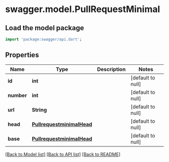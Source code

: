 # swagger.model.PullRequestMinimal

## Load the model package
```dart
import 'package:swagger/api.dart';
```

## Properties
Name | Type | Description | Notes
------------ | ------------- | ------------- | -------------
**id** | **int** |  | [default to null]
**number** | **int** |  | [default to null]
**url** | **String** |  | [default to null]
**head** | [**PullrequestminimalHead**](PullrequestminimalHead.md) |  | [default to null]
**base** | [**PullrequestminimalHead**](PullrequestminimalHead.md) |  | [default to null]

[[Back to Model list]](../README.md#documentation-for-models) [[Back to API list]](../README.md#documentation-for-api-endpoints) [[Back to README]](../README.md)

